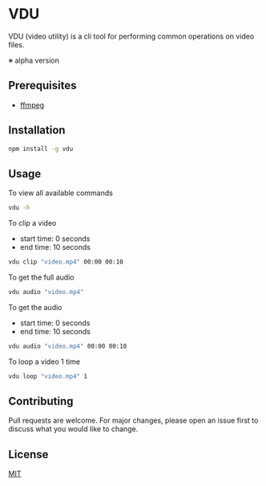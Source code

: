 # VDU

VDU (video utility) is a cli tool for performing common operations on video files.

※ alpha version

## Prerequisites

* [ffmpeg](https://www.ffmpeg.org/)

## Installation

```bash
npm install -g vdu
```

## Usage

To view all available commands

```bash
vdu -h
```

To clip  a video
- start time: 0 seconds
- end time: 10 seconds

```bash
vdu clip "video.mp4" 00:00 00:10
```

To get the full audio

```bash
vdu audio "video.mp4"
```

To get the audio
- start time: 0 seconds
- end time: 10 seconds

```bash
vdu audio "video.mp4" 00:00 00:10
```

To loop a video 1 time

```bash
vdu loop "video.mp4" 1
```

## Contributing
Pull requests are welcome. For major changes, please open an issue first to discuss what you would like to change.

## License
[MIT](https://choosealicense.com/licenses/mit/)